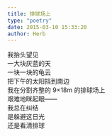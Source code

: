 ```yaml
---  
title: 排球场上  
type: "poetry"  
date: 2015-03-10 15:33:20  
author: Herb  
---  
```

我抬头望见  
一大块灰蓝的天  
一块一块的龟云  
把下午的太阳挡到南边  
我在分割齐整的 9×18m 的排球场上  
艰难地眯起眼——  
我总在纠结  
是躲避这日光  
还是看清排球